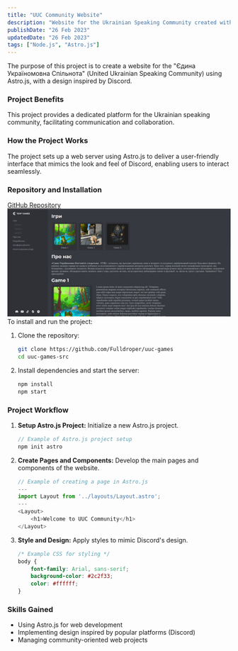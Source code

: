 ```yaml
---
title: "UUC Community Website"
description: "Website for the Ukrainian Speaking Community created with Astro.js, inspired by Discord"
publishDate: "26 Feb 2023"
updatedDate: "26 Feb 2023"
tags: ["Node.js", "Astro.js"]
---
```

The purpose of this project is to create a website for the "Єдина Україномовна Спільнота" (United Ukrainian Speaking Community) using Astro.js, with a design inspired by Discord.

### Project Benefits
This project provides a dedicated platform for the Ukrainian speaking community, facilitating communication and collaboration.

### How the Project Works
The project sets up a web server using Astro.js to deliver a user-friendly interface that mimics the look and feel of Discord, enabling users to interact seamlessly.

### Repository and Installation
[GitHub Repository](https://github.com/Fulldroper/uuc-games)
![example](./example.png)
To install and run the project:

1. Clone the repository:
    ```bash
    git clone https://github.com/Fulldroper/uuc-games
    cd uuc-games-src
    ```

2. Install dependencies and start the server:
    ```bash
    npm install
    npm start
    ```

### Project Workflow
1. **Setup Astro.js Project:** Initialize a new Astro.js project.
    ```javascript
    // Example of Astro.js project setup
    npm init astro
    ```

2. **Create Pages and Components:** Develop the main pages and components of the website.
    ```javascript
    // Example of creating a page in Astro.js
    ---
    import Layout from '../layouts/Layout.astro';
    ---
    <Layout>
        <h1>Welcome to UUC Community</h1>
    </Layout>
    ```

3. **Style and Design:** Apply styles to mimic Discord's design.
    ```css
    /* Example CSS for styling */
    body {
        font-family: Arial, sans-serif;
        background-color: #2c2f33;
        color: #ffffff;
    }
    ```

### Skills Gained
- Using Astro.js for web development
- Implementing design inspired by popular platforms (Discord)
- Managing community-oriented web projects
